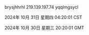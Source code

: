 brysjhhrhl 219.139.197.74 yqqlmgsycl

2024年 10月 31日 星期四 04:20:01 CST

2024年 10月 30日 星期三 20:20:01 GMT
